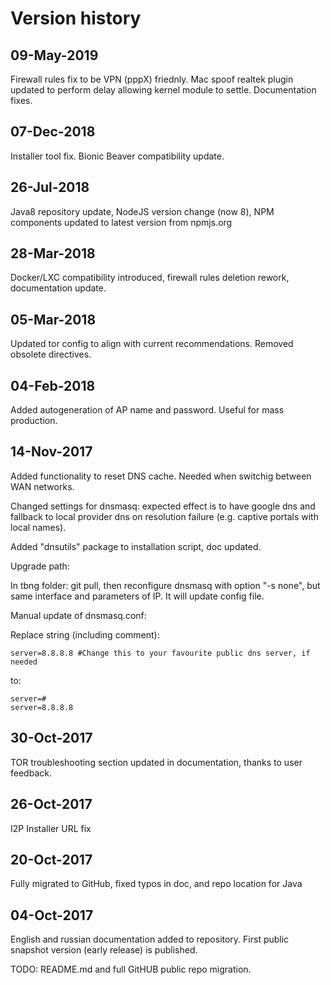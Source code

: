 # Version history

## 09-May-2019
Firewall rules fix to be VPN (pppX) friednly. Mac spoof realtek plugin updated to perform delay allowing kernel module to settle. Documentation fixes.

## 07-Dec-2018
Installer tool fix. Bionic Beaver compatibility update.

## 26-Jul-2018

Java8 repository update, NodeJS version change (now 8), NPM components updated to latest version from npmjs.org 

## 28-Mar-2018

Docker/LXC compatibility introduced, firewall rules deletion rework, documentation update.

## 05-Mar-2018

Updated tor config to align with current recommendations. Removed obsolete directives.

## 04-Feb-2018

Added autogeneration of AP name and password. Useful for mass production.

## 14-Nov-2017

Added functionality to reset DNS cache. Needed when switchig between WAN networks.

Changed settings for dnsmasq: expected effect is to have google dns and fallback to local provider dns on resolution failure (e.g. captive portals with local names).

Added "dnsutils" package to installation script, doc updated.

Upgrade path:

In tbng folder: git pull, then reconfigure dnsmasq with option "-s none", but same interface and parameters of IP. It will update config file.

Manual update of dnsmasq.conf:

Replace string (including comment):

```
server=8.8.8.8 #Change this to your favourite public dns server, if needed
```
to:
```
server=#
server=8.8.8.8
```

## 30-Oct-2017

TOR troubleshooting section updated in documentation, thanks to user feedback.

## 26-Oct-2017

I2P Installer URL fix

## 20-Oct-2017

Fully migrated to GitHub, fixed typos in doc, and repo location for Java

## 04-Oct-2017
English and russian documentation added to repository. First public snapshot version (early release) is published.

TODO: README.md and full GitHUB public repo migration.
